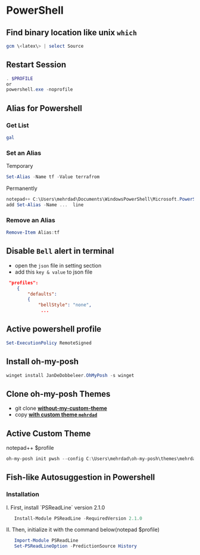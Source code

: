 # PowerShell

## Find binary location like unix `which`

```powershell
gcm \<latex\> | select Source
```

## Restart Session

```powershell
. $PROFILE
or
powershell.exe -noprofile
```

## Alias for Powershell

### Get List

```powershell
gal
```

### Set an Alias

Temporary

```powershell
Set-Alias -Name tf -Value terrafrom
```

Permanently

```powershell
notepad++ C:\Users\mehrdad\Documents\WindowsPowerShell\Microsoft.PowerShell_profile.ps1
add Set-Alias -Name ...  line
```

### Remove an Alias

```powershell
Remove-Item Alias:tf
```

## Disable `Bell` alert in terminal

- open the `json` file in setting section
- add this `key & value` to json file

```json
 "profiles":
    {
        "defaults":
        {
            "bellStyle": "none",
             ...
```

## Active powershell profile

```powershell
Set-ExecutionPolicy RemoteSigned
```

## Install oh-my-posh

```powershell
winget install JanDeDobbeleer.OhMyPosh -s winget
```

## Clone oh-my-posh Themes

- git clone [**without-my-custom-theme**](https://github.com/JanDeDobbeleer/oh-my-posh.git)
- copy [**with custom theme `mehrdad`**](oh-my-posh/ "with-my-custom-theme")

## Active Custom Theme

notepad++ $profile

```powershell
oh-my-posh init pwsh --config C:\Users\mehrdad\oh-my-posh\themes\mehrdad.omp.json | Invoke-Expression
```

## Fish-like Autosuggestion in Powershell

### Installation

I. First, install ´PSReadLine´ version 2.1.0

```powershell
   Install-Module PSReadLine -RequiredVersion 2.1.0
```

II. Then, initialize it with the command below(notepad $profile)

```powershell
   Import-Module PSReadLine
   Set-PSReadLineOption -PredictionSource History
```
